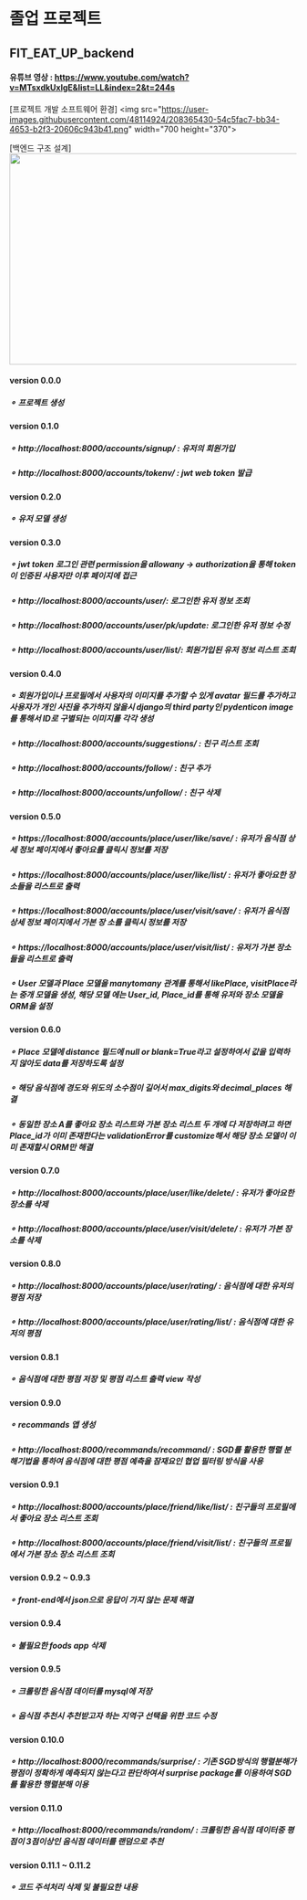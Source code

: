 # 졸업 프로젝트
## FIT_EAT_UP_backend
#### 유튜브 영상 : https://www.youtube.com/watch?v=MTsxdkUxlgE&list=LL&index=2&t=244s

[프로젝트 개발 소프트웨어 환경]
<img src="https://user-images.githubusercontent.com/48114924/208365430-54c5fac7-bb34-4653-b2f3-20606c943b41.png" width="700 height="370">

[백엔드 구조 설계]
<img src="https://user-images.githubusercontent.com/48114924/208365223-380dd537-56bb-49c8-806b-658971f0b934.png" width="700" height="370">

#### version 0.0.0
  ##### ⚬ 프로젝트 생성
  
#### version 0.1.0
  ##### ⚬ http://localhost:8000/accounts/signup/ : 유저의 회원가입
  ##### ⚬ http://localhost:8000/accounts/tokenv/ : jwt web token 발급

#### version 0.2.0
  ##### ⚬ 유저 모델 생성

#### version 0.3.0
  ##### ⚬ jwt token 로그인 관련 permission을 allowany -> authorization을 통해 token이 인증된 사용자만 이후 페이지에 접근
  ##### ⚬ http://localhost:8000/accounts/user/: 로그인한 유저 정보 조회
  ##### ⚬ http://localhost:8000/accounts/user/pk/update: 로그인한 유저 정보 수정
  ##### ⚬ http://localhost:8000/accounts/user/list/: 회원가입된 유저 정보 리스트 조회

#### version 0.4.0
  ##### ⚬ 회원가입이나 프로필에서 사용자의 이미지를 추가할 수 있게 avatar 필드를 추가하고 사용자가 개인 사진을 추가하지 않을시             django의 third party인 pydenticon image를 통해서 ID로 구별되는 이미지를 각각 생성
  ##### ⚬ http://localhost:8000/accounts/suggestions/ : 친구 리스트 조회
  ##### ⚬ http://localhost:8000/accounts/follow/ : 친구 추가
  ##### ⚬ http://localhost:8000/accounts/unfollow/ : 친구 삭제
  
#### version 0.5.0
  ##### ⚬ https://localhost:8000/accounts/place/user/like/save/ : 유저가 음식점 상세 정보 페이지에서 좋아요를           클릭시 정보를 저장
  ##### ⚬ https://localhost:8000/accounts/place/user/like/list/ : 유저가 좋아요한 장소들을 리스트로 출력
  ##### ⚬ https://localhost:8000/accounts/place/user/visit/save/ : 유저가 음식점 상세 정보 페이지에서 가본 장           소를 클릭시 정보를 저장
  ##### ⚬ https://localhost:8000/accounts/place/user/visit/list/ : 유저가 가본 장소들을 리스트로 출력
  ##### ⚬ User 모델과 Place 모델을 manytomany 관계를 통해서 likePlace, visitPlace라는 중개 모델을 생성, 해당 모델           에는 User_id, Place_id를 통해 유저와 장소 모델을 ORM을 설정

#### version 0.6.0
  ##### ⚬ Place 모델에 distance 필드에 null or blank=True라고 설정하여서 값을 입력하지 않아도 data를 저장하도록 설정
  ##### ⚬ 해당 음식점에 경도와 위도의 소수점이 길어서 max_digits와 decimal_places 해결
  ##### ⚬ 동일한 장소 A를 좋아요 장소 리스트와 가본 장소 리스트 두 개에 다 저장하려고 하면 Place_id가 이미 존재한다는                 validationError를 customize해서 해당 장소 모델이 이미 존재할시 ORM만  해결

#### version 0.7.0
  ##### ⚬ http://localhost:8000/accounts/place/user/like/delete/ : 유저가 좋아요한 장소를 삭제
  ##### ⚬ http://localhost:8000/accounts/place/user/visit/delete/ : 유저가 가본 장소를 삭제

#### version 0.8.0
  ##### ⚬ http://localhost:8000/accounts/place/user/rating/ : 음식점에 대한 유저의 평점 저장
  ##### ⚬ http://localhost:8000/accounts/place/user/rating/list/ : 음식점에 대한 유저의 평점

#### version 0.8.1
  ##### ⚬ 음식점에 대한 평점 저장 및 평점 리스트 출력 view 작성

#### version 0.9.0
  ##### ⚬ recommands 앱 생성
  ##### ⚬ http://localhost:8000/recommands/recommand/ : SGD를 활용한 행렬 분해기법을 통하여 음식점에 대한 평점 예측을 잠재요인 협업 필터링 방식을 사용
  
#### version 0.9.1
  ##### ⚬ http://localhost:8000/accounts/place/friend/like/list/ : 친구들의 프로필에서 좋아요 장소 리스트 조회
  ##### ⚬ http://localhost:8000/accounts/place/friend/visit/list/ : 친구들의 프로필에서 가본 장소 장소 리스트 조회
  
#### version 0.9.2 ~ 0.9.3
  ##### ⚬ front-end에서 json으로 응답이 가지 않는 문제 해결

#### version 0.9.4
  ##### ⚬ 불필요한 foods app 삭제
  
#### version 0.9.5
  ##### ⚬ 크롤링한 음식점 데이터를 mysql에 저장
  ##### ⚬ 음식점 추천시 추천받고자 하는 지역구 선택을 위한 코드 수정
 
#### version 0.10.0
  ##### ⚬ http://localhost:8000/recommands/surprise/ : 기존 SGD방식의 행렬분해가 평점이 정확하게 예측되지 않는다고 판단하여서 surprise package를 이용하여 SGD를 활용한 행렬분해 이용
  
#### version 0.11.0
  ##### ⚬ http://localhost:8000/recommands/random/ : 크롤링한 음식점 데이터중 평점이 3점이상인 음식점 데이터를 랜덤으로 추천

#### version 0.11.1 ~ 0.11.2
  ##### ⚬ 코드 주석처리 삭제 및 불필요한 내용 


  

